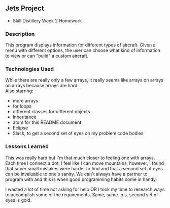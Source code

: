 ## Jets Project
 * Skill Distillery Week 2 Homework

 ### Description
 This program displays information for different types of aircraft.  Given a menu with different options, the user can choose what kind of information to view or can "build" a custom aircraft.

 ### Technologies Used
 While there are really only a few arrays, it really seems like arrays on arrays on arrays because arrays are hard.  
 Also starring:
 - more arrays
 - for loops
 - different classes for different objects
 - inheritance
 - atom for this README document
 - Eclipse
 - Slack, to get a second set of eyes on my problem code bodies

 ### Lessons Learned
 This was really hard but I'm that much closer to feeling one with arrays.  Each time I connect a dot, I feel like I can move mountains, however, I found that super small mistakes were harder to find and that a second set of eyes can be invaluable to one's sanity.  We can't always have a partner to program with and this is when good programming habits come in handy.

 I wasted a lot of time not asking for help OR I took my time to research ways to accomplish
 some of the requirements.  Same, same.  p.s. second set of eyes is gold.

